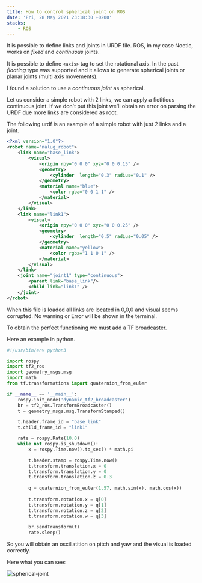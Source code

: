 ```yaml
---
title: How to control spherical joint on ROS
date: 'Fri, 28 May 2021 23:18:30 +0200'
stacks:
    - ROS
---
```


It is possible to define links and joints in URDF file.
ROS, in my case Noetic, works on *fixed* and *continuous* joints.

It is possible to define `<axis>` tag to set the rotational axis.
In the past *floating* type was supported and it allows to generate spherical joints or planar joints (multi axis movements).


I found a solution to use a *continuous joint* as spherical.

Let us consider a simple robot with 2 links, we can apply a fictitious continuous joint. If we don't put this joint we'll obtain an error on parsing the URDF due more links are considered as root.

The following urdf is an example of a simple robot with just 2 links and a joint.


```xml
<?xml version="1.0"?>
<robot name="nalug_robot">
    <link name="base_link">
        <visual>
            <origin rpy="0 0 0" xyz="0 0 0.15" />
            <geometry>
                <cylinder  length="0.3" radius="0.1" />
            </geometry>
            <material name="blue">
                <color rgba="0 0 1 1" />
            </material>
        </visual>
    </link>
    <link name="link1">
        <visual>
            <origin rpy="0 0 0" xyz="0 0 0.25" />
            <geometry>
                <cylinder  length="0.5" radius="0.05" />
            </geometry>
            <material name="yellow">
                <color rgba="1 1 0 1" />
            </material>
        </visual>
    </link>
    <joint name="joint1" type="continuous">
        <parent link="base_link"/>
        <child link="link1" />
    </joint>
</robot>
```


When this file is loaded all links are located in 0,0,0 and visual seems corrupted. No warning or Error will be shown in the terminal.

To obtain the perfect functioning we must add a TF broadcaster.

Here an example in python.


```python
#!/usr/bin/env python3

import rospy
import tf2_ros
import geometry_msgs.msg
import math
from tf.transformations import quaternion_from_euler

if __name__ == '__main__':
    rospy.init_node('dynamic_tf2_broadcaster')
    br = tf2_ros.TransformBroadcaster()
    t = geometry_msgs.msg.TransformStamped()

    t.header.frame_id = "base_link"
    t.child_frame_id = "link1"

    rate = rospy.Rate(10.0)
    while not rospy.is_shutdown():
        x = rospy.Time.now().to_sec() * math.pi

        t.header.stamp = rospy.Time.now()
        t.transform.translation.x = 0
        t.transform.translation.y = 0
        t.transform.translation.z = 0.3
        
        q = quaternion_from_euler(1.57, math.sin(x), math.cos(x))
        
        t.transform.rotation.x = q[0]
        t.transform.rotation.y = q[1]
        t.transform.rotation.z = q[2]
        t.transform.rotation.w = q[3]

        br.sendTransform(t)
        rate.sleep()
```


So you will obtain an oscillatition on pitch and yaw and the visual is loaded correctly.

Here what you can see:

![spherical-joint](../.geeks-diary/assets/spherical-joint.gif)


